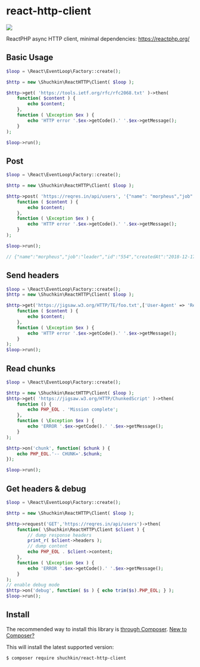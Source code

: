 # react-http-client
[<img src="https://img.shields.io/endpoint.svg?url=https%3A%2F%2Fshieldsio-patreon.herokuapp.com%2Fshuchkin" />](https://www.patreon.com/shuchkin)

ReactPHP async HTTP client, minimal dependencies:
https://reactphp.org/

## Basic Usage
```php
$loop = \React\EventLoop\Factory::create();

$http = new \Shuchkin\ReactHTTP\Client( $loop );

$http->get( 'https://tools.ietf.org/rfc/rfc2068.txt' )->then(
	function( $content ) {
		echo $content;
	},
	function ( \Exception $ex ) {
		echo 'HTTP error '.$ex->getCode().' '.$ex->getMessage();
	}
);

$loop->run();
```

## Post
```php
$loop = \React\EventLoop\Factory::create();

$http = new \Shuchkin\ReactHTTP\Client( $loop );

$http->post( 'https://reqres.in/api/users', '{"name": "morpheus","job": "leader"}' )->then(
	function ( $content ) {
		echo $content;
	},
	function ( \Exception $ex ) {
		echo 'HTTP error '.$ex->getCode().' '.$ex->getMessage();
	}
);

$loop->run();

// {"name":"morpheus","job":"leader","id":"554","createdAt":"2018-12-17T10:31:29.469Z"}
```

## Send headers
```php
$loop = \React\EventLoop\Factory::create();
$http = new \Shuchkin\ReactHTTP\Client( $loop );

$http->get('https://jigsaw.w3.org/HTTP/TE/foo.txt',['User-Agent' => 'ReactPHP Awesome'] )->then(
	function ( $content ) {
		echo $content;
	},
	function ( \Exception $ex ) {
		echo 'HTTP error '.$ex->getCode().' '.$ex->getMessage();
	}
);
$loop->run();																					
```

## Read chunks
```php
$loop = \React\EventLoop\Factory::create();

$http = new \Shuchkin\ReactHTTP\Client( $loop );
$http->get( 'https://jigsaw.w3.org/HTTP/ChunkedScript' )->then(
	function () {
		echo PHP_EOL . 'Mission complete';
	},
	function ( \Exception $ex ) {
		echo 'ERROR '.$ex->getCode().' '.$ex->getMessage();
	}
);

$http->on('chunk', function( $chunk ) {
	echo PHP_EOL.'-- CHUNK='.$chunk;
});

$loop->run();
```

## Get headers & debug
```php
$loop = \React\EventLoop\Factory::create();

$http = new \Shuchkin\ReactHTTP\Client( $loop );

$http->request('GET','https://reqres.in/api/users')->then(
	function( \Shuchkin\ReactHTTP\Client $client ) {
		// dump response headers
		print_r( $client->headers );
		// dump content
		echo PHP_EOL . $client->content;
	},
	function ( \Exception $ex ) {
		echo 'ERROR '.$ex->getCode().' '.$ex->getMessage();
	}
);
// enable debug mode
$http->on('debug', function( $s ) { echo trim($s).PHP_EOL; } );
$loop->run();
```

## Install

The recommended way to install this library is [through Composer](https://getcomposer.org).
[New to Composer?](https://getcomposer.org/doc/00-intro.md)

This will install the latest supported version:

```bash
$ composer require shuchkin/react-http-client
```

